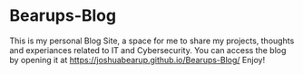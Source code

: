 # Bearups-Blog
This is my personal Blog Site, a space for me to share my projects, thoughts and experiances related to IT and Cybersecurity.
You can access the blog by opening it at https://joshuabearup.github.io/Bearups-Blog/
Enjoy!
